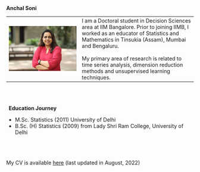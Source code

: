 <heading>
  <b>
    Anchal Soni
  </b>
</heading>

<table class="wide">
  <tr>
    <td class="left">
      <img id="frontphoto" src="Anchal_Soni.jpeg" alt="" />
    </td>
    &nbsp; &nbsp; &nbsp; &nbsp; 
    <td class="left">
      I am a Doctoral student in Decision Sciences area at IIM Bangalore. Prior to joining IIMB, I worked as an educator of Statistics and Mathematics in Tinsukia (Assam), Mumbai and Bengaluru. 
      <br>
      <br>
      My primary area of research is related to time series analysis, dimension reduction methods and unsupervised learning techniques.
      <br>
    </td>
  </tr>
</table>
  
<br>
<br>


<b>&nbsp;&nbsp;Education&nbsp;Journey</b>
<br/>
- M.Sc. Statistics (2011) University of Delhi
- B.Sc. (H) Statistics (2009) from Lady Shri Ram College, University of Delhi

<br>
<br>
<br> My CV is available <a href="https://github.com/anchal-soni/anchal-soni/blob/main/AnchalSoni.pdf" target="_blank">here</a> (last updated in August, 2022)



